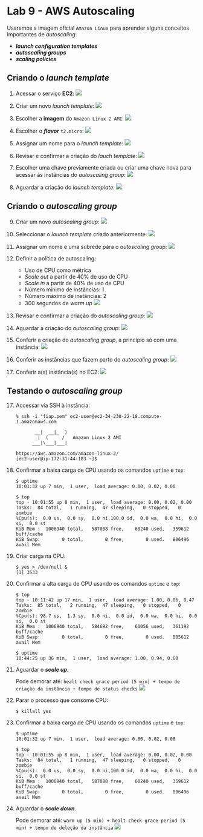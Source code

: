 # Lab 9 - AWS Autoscaling

Usaremos a imagem oficial `Amazon Linux` para aprender alguns conceitos importantes de *autoscaling*:
 - ***launch configuration templates***
 - ***autoscaling groups***
 - ***scaling policies***
 
## Criando o *launch template*

1. Acessar o serviço **EC2**:
   ![](/scj/cloud/img/ec2-0.png)
   
2. Criar um novo *launch template*:
   ![](/scj/cloud/img/auto0.png)

3. Escolher a **imagem** do `Amazon Linux 2 AMI`:
   ![](/scj/cloud/img/ec2-2.png)
   
4. Escolher o ***flavor*** `t2.micro`:
   ![](/scj/cloud/img/ec2-3.png)
   
5. Assignar um nome para o *launch template*:
   ![](/scj/cloud/img/auto1.png)

6. Revisar e confirmar a criação do *lauch template*:
   ![](/scj/cloud/img/auto2.png)

7. Escolher uma chave previamente criada ou criar uma chave nova para acessar às instâncias do *autoscaling group*:
   ![](/scj/cloud/img/auto3.png)

8. Aguardar a criação do *launch template*:
   ![](/scj/cloud/img/auto4.png)

## Criando o *autoscaling group*

9. Criar um novo *autoscaling group*:
   ![](/scj/cloud/img/auto5.png)

10. Seleccionar o *launch template* criado anteriormente:
   ![](/scj/cloud/img/auto6.png)

11. Assignar um nome e uma subrede para o *autoscaling group*:
   ![](/scj/cloud/img/auto7.png)

12. Definir a política de autoscaling:
    - Uso de CPU como métrica
    - *Scale out* a partir de 40% de uso de CPU
    - *Scale in* a partir de 40% de uso de CPU
    - Número mínimo de instâncias: 1
    - Número máximo de instâncias: 2
    - 300 segundos de *warm up*
   ![](/scj/cloud/img/auto8.png)

13. Revisar e confirmar a criação do *autoscaling group*:
   ![](/scj/cloud/img/auto9.png)
   
14. Aguardar a criação do *autoscaling group*:
   ![](/scj/cloud/img/auto10.png)
   
15. Conferir a criação do *autoscaling group*, a princípio só com uma instância:
   ![](/scj/cloud/img/auto11.png)

16. Conferir as instâncias que fazem parto do *autoscaling group*:
   ![](/scj/cloud/img/auto12.png)

16. Conferir a(s) instância(s) no EC2:
   ![](/scj/cloud/img/auto13.png)

## Testando o *autoscaling group*

17. Accessar via SSH à instância:
    ```
    % ssh -i "fiap.pem" ec2-user@ec2-34-230-22-18.compute-1.amazonaws.com

           __|  __|_  )
           _|  (     /   Amazon Linux 2 AMI
          ___|\___|___|

    https://aws.amazon.com/amazon-linux-2/
    [ec2-user@ip-172-31-44-183 ~]$
    ```
    
18. Confirmar a baixa carga de CPU usando os comandos `uptime` e `top`:
    ```
    $ uptime
    10:01:32 up 7 min,  1 user,  load average: 0.00, 0.02, 0.00
    
    $ top
    top - 10:01:55 up 8 min,  1 user,  load average: 0.00, 0.02, 0.00
    Tasks:  84 total,   1 running,  47 sleeping,   0 stopped,   0 zombie
    %Cpu(s):  0.0 us,  0.0 sy,  0.0 ni,100.0 id,  0.0 wa,  0.0 hi,  0.0 si,  0.0 st
    KiB Mem :  1006940 total,   587088 free,    60240 used,   359612 buff/cache
    KiB Swap:        0 total,        0 free,        0 used.   806496 avail Mem 
    ```
    
19. Criar carga na CPU:
    ```
    $ yes > /dev/null &
    [1] 3533
    ```
    
20. Confirmar a alta carga de CPU usando os comandos `uptime` e `top`:
    ```
    $ top
    top - 10:11:42 up 17 min,  1 user,  load average: 1.00, 0.86, 0.47
    Tasks:  85 total,   2 running,  47 sleeping,   0 stopped,   0 zombie
    %Cpu(s): 98.7 us,  1.3 sy,  0.0 ni,  0.0 id,  0.0 wa,  0.0 hi,  0.0 si,  0.0 st
    KiB Mem :  1006940 total,   584692 free,    61056 used,   361192 buff/cache
    KiB Swap:        0 total,        0 free,        0 used.   805612 avail Mem
   
    $ uptime
    10:44:25 up 36 min,  1 user,  load average: 1.00, 0.94, 0.60
    ```
   
21. Aguardar o ***scale up***.

    Pode demorar até:
    `healt check grace period (5 min) + tempo de criação da instância + tempo de status checks`
   ![](/scj/cloud/img/auto14.png)

22. Parar o processo que consome CPU:
    ```
    $ killall yes
    ```
    
23. Confirmar a baixa carga de CPU usando os comandos `uptime` e `top`:
    ```
    $ uptime
    10:01:32 up 7 min,  1 user,  load average: 0.00, 0.02, 0.00
    
    $ top
    top - 10:01:55 up 8 min,  1 user,  load average: 0.00, 0.02, 0.00
    Tasks:  84 total,   1 running,  47 sleeping,   0 stopped,   0 zombie
    %Cpu(s):  0.0 us,  0.0 sy,  0.0 ni,100.0 id,  0.0 wa,  0.0 hi,  0.0 si,  0.0 st
    KiB Mem :  1006940 total,   587088 free,    60240 used,   359612 buff/cache
    KiB Swap:        0 total,        0 free,        0 used.   806496 avail Mem 
    ```
    
24. Aguardar o ***scale down***.

    Pode demorar até:
    `warm up (5 min) + healt check grace period (5 min) + tempo de deleção da instância`
   ![](/scj/cloud/img/auto11.png)
